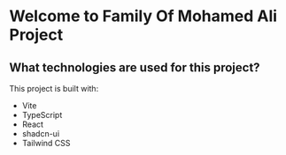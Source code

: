 # Welcome to Family Of Mohamed Ali Project

## What technologies are used for this project?

This project is built with:

- Vite
- TypeScript
- React
- shadcn-ui
- Tailwind CSS
